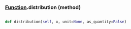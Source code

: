 ### [Function](Function.md).distribution (method)


```py

def distribution(self, x, unit=None, as_quantity=False)

```



